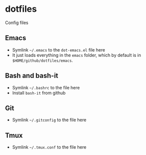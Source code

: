 # dotfiles

Config files

## Emacs

- Symlink `~/.emacs` to the `dot-emacs.el` file here
- It just loads everything in the `emacs` folder, which by default is in `$HOME/github/dotfiles/emacs`.

## Bash and bash-it

- Symlink `~/.bashrc` to the file here
- Install `bash-it` from github

## Git

- Symlink `~/.gitconfig` to the file here

## Tmux

- Symlink `~/.tmux.conf` to the file here
